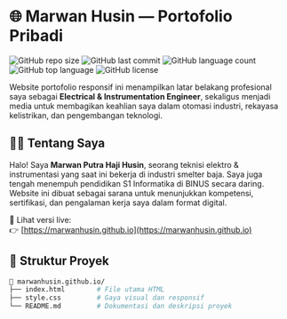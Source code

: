 # 🌐 Marwan Husin — Portofolio Pribadi

![GitHub repo size](https://img.shields.io/github/repo-size/marwanhusin/marwanhusin.github.io)
![GitHub last commit](https://img.shields.io/github/last-commit/marwanhusin/marwanhusin.github.io)
![GitHub language count](https://img.shields.io/github/languages/count/marwanhusin/marwanhusin.github.io)
![GitHub top language](https://img.shields.io/github/languages/top/marwanhusin/marwanhusin.github.io)
![GitHub license](https://img.shields.io/github/license/marwanhusin/marwanhusin.github.io)

Website portofolio responsif ini menampilkan latar belakang profesional saya sebagai **Electrical & Instrumentation Engineer**, sekaligus menjadi media untuk membagikan keahlian saya dalam otomasi industri, rekayasa kelistrikan, dan pengembangan teknologi.

## 🧑‍💼 Tentang Saya

Halo! Saya **Marwan Putra Haji Husin**, seorang teknisi elektro & instrumentasi yang saat ini bekerja di industri smelter baja. Saya juga tengah menempuh pendidikan S1 Informatika di BINUS secara daring. Website ini dibuat sebagai sarana untuk menunjukkan kompetensi, sertifikasi, dan pengalaman kerja saya dalam format digital.

🔗 Lihat versi live:  
👉 [https://marwanhusin.github.io](https://marwanhusin.github.io)

## 🧱 Struktur Proyek

```bash
📁 marwanhusin.github.io/
├── index.html        # File utama HTML
├── style.css         # Gaya visual dan responsif
└── README.md         # Dokumentasi dan deskripsi proyek
